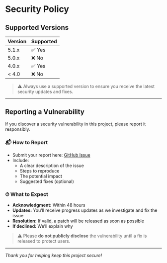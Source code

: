 # Security Policy

## Supported Versions

| Version | Supported |
| ------- | --------- |
| 5.1.x   | ✅ Yes    |
| 5.0.x   | ❌ No     |
| 4.0.x   | ✅ Yes    |
| < 4.0   | ❌ No     |

> ⚠️ Always use a supported version to ensure you receive the latest security updates and fixes.

---

## Reporting a Vulnerability

If you discover a security vulnerability in this project, please report it responsibly.

### 📬 How to Report
- Submit your report here: [GitHub Issue](https://github.com/Saff9/saff.github.io/new/main)  
- Include:
  - A clear description of the issue  
  - Steps to reproduce  
  - The potential impact  
  - Suggested fixes (optional)

### ⏱ What to Expect
- **Acknowledgment:** Within 48 hours  
- **Updates:** You’ll receive progress updates as we investigate and fix the issue  
- **Resolution:** If valid, a patch will be released as soon as possible  
- **If declined:** We’ll explain why  

> ⚠️ Please **do not publicly disclose** the vulnerability until a fix is released to protect users.

---

_Thank you for helping keep this project secure!_
